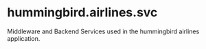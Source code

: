 # hummingbird.airlines.svc
Middleware and Backend Services used in the hummingbird airlines application. 

